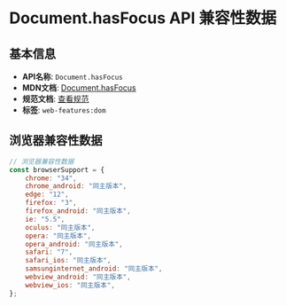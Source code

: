 # Document.hasFocus API 兼容性数据

## 基本信息

- **API名称**: `Document.hasFocus`
- **MDN文档**: [Document.hasFocus](https://developer.mozilla.org/docs/Web/API/Document/hasFocus)
- **规范文档**: [查看规范](https://html.spec.whatwg.org/multipage/interaction.html#dom-document-hasfocus-dev)
- **标签**: `web-features:dom`

## 浏览器兼容性数据

```javascript
// 浏览器兼容性数据
const browserSupport = {
    chrome: "34",
    chrome_android: "同主版本",
    edge: "12",
    firefox: "3",
    firefox_android: "同主版本",
    ie: "5.5",
    oculus: "同主版本",
    opera: "同主版本",
    opera_android: "同主版本",
    safari: "7",
    safari_ios: "同主版本",
    samsunginternet_android: "同主版本",
    webview_android: "同主版本",
    webview_ios: "同主版本",
};

```

